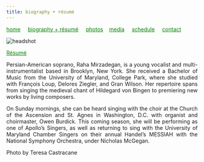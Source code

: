 ```yaml
---
title: biography + résumé
---
```

<style>
a { color: green; } 
</style>
[home](/)&nbsp;&nbsp;&nbsp;&nbsp; [biography + résumé](/about.html)&nbsp;&nbsp;&nbsp;&nbsp; [photos](/photos.html)&nbsp;&nbsp;&nbsp; [media](/media.html)&nbsp;&nbsp;&nbsp;&nbsp; [schedule](/schedule.html)&nbsp;&nbsp;&nbsp;&nbsp; [contact](/contact.html)

![headshot](https://raharules.github.io/Raha_Color_Web.jpg)

<a href='https://raharules.github.io/Raha_Mirzadegan_Artistic_Resume_2017.pdf' target="_blank">Résumé</a>


<p style="text-align:justify">
Persian-American soprano, Raha Mirzadegan, is a young vocalist and multi-instrumentalist based in Brooklyn, New York. She received a Bachelor of Music from the University of Maryland, College Park, where she studied with François Loup, Delores Ziegler, and Gran Wilson. Her repertoire spans from singing the medieval chant of Hildegard von Bingen to premiering new works by living composers.
</p>
<p style="text-align:justify">
On Sunday mornings, she can be heard singing with the choir at the Church of the Ascension and St. Agnes in Washington, D.C. with organist and choirmaster, Owen Burdick. This coming season, she will be performing as one of Apollo’s Singers, as well as returning to sing with the University of Maryland Chamber Singers on their annual Handel’s MESSIAH with the National Symphony Orchestra, under Nicholas McGegan.
</p>

Photo by Teresa Castracane
